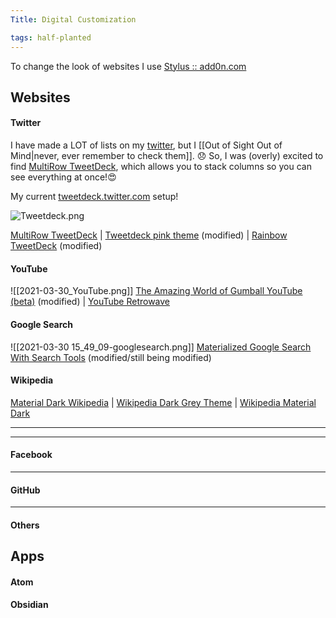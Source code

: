 ```yaml
---
Title: Digital Customization

tags: half-planted
---
```



To change the look of websites I use [Stylus :: add0n.com](https://add0n.com/stylus.html)

## Websites




#### **Twitter**

I have made a LOT of lists on my [twitter](twitter.com/ameyawarde), but I [[Out of Sight Out of Mind|never, ever remember to check them]]. 😞 So, I was (overly) excited to find [MultiRow TweetDeck](https://multirow.page/), which allows you to stack columns so you can see everything at once!😍 

My current [tweetdeck.twitter.com](https://tweetdeck.twitter.com/) setup!

![Tweetdeck.png](app://local/C%3A%5CUsers%5Cnerdy%5Cmy-digital-garden%5C_notes%5C0%20My%20Life%20%26%20References%5Cattachments%5CTweetdeck.png?1617136582478)

[MultiRow TweetDeck](https://multirow.page/) | [Tweetdeck pink theme](https://33kk.github.io/uso-archive/?category=twitter&search=&style=173373) (modified) | [Rainbow TweetDeck](https://33kk.github.io/uso-archive/?category=twitter&search=rainbow&style=173675) (modified)

 


#### **YouTube**

![[2021-03-30_YouTube.png]]
[The Amazing World of Gumball YouTube (beta)](https://33kk.github.io/uso-archive/?search=Gumball+&style=169939) (modified) | [YouTube Retrowave](https://33kk.github.io/uso-archive/?style=191573)


 

#### **Google Search**

![[2021-03-30 15_49_09-googlesearch.png]]
[Materialized Google Search With Search Tools](https://33kk.github.io/uso-archive/?category=google&search=materialized&style=168095) (modified/still being modified)


 

#### **Wikipedia**

[Material Dark Wikipedia](https://33kk.github.io/uso-archive/?style=167022) | [Wikipedia Dark Grey Theme](https://33kk.github.io/uso-archive/?style=168671) | [Wikipedia Material Dark](https://33kk.github.io/uso-archive/?style=148746)

---


---

#### **Facebook**



---

#### **GitHub**


---

#### **Others**



## Apps
#### **Atom**
#### **Obsidian**